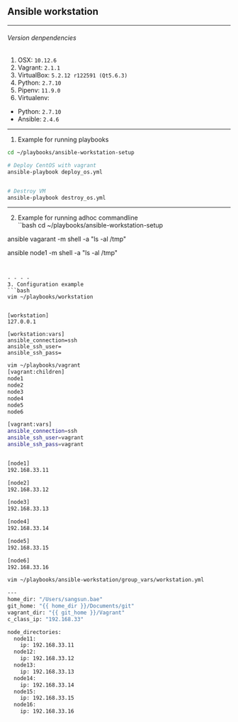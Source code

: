 ## Ansible workstation

- - - -  
###### Version denpendencies  
1. OSX: `10.12.6`  
2. Vagrant: `2.1.1`  
3. VirtualBox: `5.2.12 r122591 (Qt5.6.3)`  
4. Python: `2.7.10`  
5. Pipenv: `11.9.0`  
6. Virtualenv:  
  - Python: `2.7.10`  
  - Ansible: `2.4.6`  
  

- - - -  
1. Example for running playbooks  
```bash
cd ~/playbooks/ansible-workstation-setup

# Deploy CentOS with vagrant
ansible-playbook deploy_os.yml


# Destroy VM
ansible-playbook destroy_os.yml
```


- - - -  
2. Example for running adhoc commandline  
``bash
cd ~/playbooks/ansible-workstation-setup

ansible vagarant  -m shell -a "ls -al /tmp"

ansible node1     -m shell -a "ls -al /tmp"
```


- - - -  
3. Configuration example  
```bash
vim ~/playbooks/workstation


[workstation]
127.0.0.1

[workstation:vars]
ansible_connection=ssh
ansible_ssh_user=
ansible_ssh_pass=
```

```bash
vim ~/playbooks/vagrant
[vagrant:children]
node1
node2
node3
node4
node5
node6

[vagrant:vars]
ansible_connection=ssh
ansible_ssh_user=vagrant
ansible_ssh_pass=vagrant


[node1]
192.168.33.11

[node2]
192.168.33.12

[node3]
192.168.33.13

[node4]
192.168.33.14

[node5]
192.168.33.15

[node6]
192.168.33.16
```


```bash
vim ~/playbooks/ansible-workstation/group_vars/workstation.yml

---
home_dir: "/Users/sangsun.bae"
git_home: "{{ home_dir }}/Documents/git"
vagrant_dir: "{{ git_home }}/Vagrant"
c_class_ip: "192.168.33"

node_directories:
  node11:
    ip: 192.168.33.11
  node12:
    ip: 192.168.33.12
  node13:
    ip: 192.168.33.13
  node14:
    ip: 192.168.33.14
  node15:
    ip: 192.168.33.15
  node16:
    ip: 192.168.33.16
```

